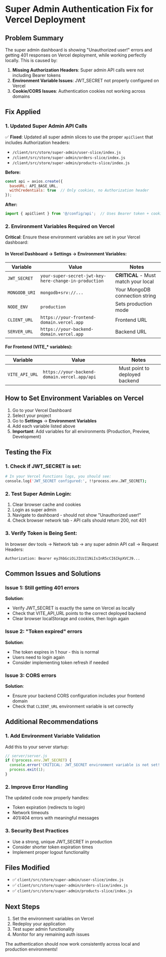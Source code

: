 # Super Admin Authentication Fix for Vercel Deployment

## Problem Summary
The super admin dashboard is showing "Unauthorized user!" errors and getting 401 responses on Vercel deployment, while working perfectly locally. This is caused by:

1. **Missing Authorization Headers**: Super admin API calls were not including Bearer tokens
2. **Environment Variable Issues**: JWT_SECRET not properly configured on Vercel
3. **Cookie/CORS Issues**: Authentication cookies not working across domains

## Fix Applied

### 1. Updated Super Admin API Calls
✅ **Fixed**: Updated all super admin slices to use the proper `apiClient` that includes Authorization headers:
- `/client/src/store/super-admin/user-slice/index.js`
- `/client/src/store/super-admin/orders-slice/index.js`
- `/client/src/store/super-admin/products-slice/index.js`

**Before:**
```javascript
const api = axios.create({
  baseURL: API_BASE_URL,
  withCredentials: true  // Only cookies, no Authorization header
});
```

**After:**
```javascript
import { apiClient } from '@/config/api';  // Uses Bearer token + cookies
```

### 2. Environment Variables Required on Vercel

**Critical**: Ensure these environment variables are set in your Vercel dashboard:

#### In Vercel Dashboard → Settings → Environment Variables:

| Variable | Value | Notes |
|----------|-------|-------|
| `JWT_SECRET` | `your-super-secret-jwt-key-here-change-in-production` | **CRITICAL** - Must match your local |
| `MONGODB_URI` | `mongodb+srv://...` | Your MongoDB connection string |
| `NODE_ENV` | `production` | Sets production mode |
| `CLIENT_URL` | `https://your-frontend-domain.vercel.app` | Frontend URL |
| `SERVER_URL` | `https://your-backend-domain.vercel.app` | Backend URL |

#### For Frontend (VITE_* variables):
| Variable | Value | Notes |
|----------|-------|-------|
| `VITE_API_URL` | `https://your-backend-domain.vercel.app/api` | Must point to deployed backend |

## How to Set Environment Variables on Vercel

1. Go to your Vercel Dashboard
2. Select your project
3. Go to **Settings** → **Environment Variables**
4. Add each variable listed above
5. **Important**: Add variables for all environments (Production, Preview, Development)

## Testing the Fix

### 1. Check if JWT_SECRET is set:
```bash
# In your Vercel Functions logs, you should see:
console.log('JWT_SECRET configured:', !!process.env.JWT_SECRET);
```

### 2. Test Super Admin Login:
1. Clear browser cache and cookies
2. Login as super admin
3. Navigate to dashboard - should not show "Unauthorized user!"
4. Check browser network tab - API calls should return 200, not 401

### 3. Verify Token is Being Sent:
In browser dev tools → Network tab → any super admin API call → Request Headers:
```
Authorization: Bearer eyJhbGciOiJIUzI1NiIsInR5cCI6IkpXVCJ9...
```

## Common Issues and Solutions

### Issue 1: Still getting 401 errors
**Solution**: 
- Verify JWT_SECRET is exactly the same on Vercel as locally
- Check that VITE_API_URL points to the correct deployed backend
- Clear browser localStorage and cookies, then login again

### Issue 2: "Token expired" errors
**Solution**: 
- The token expires in 1 hour - this is normal
- Users need to login again
- Consider implementing token refresh if needed

### Issue 3: CORS errors
**Solution**: 
- Ensure your backend CORS configuration includes your frontend domain
- Check that `CLIENT_URL` environment variable is set correctly

## Additional Recommendations

### 1. Add Environment Variable Validation
Add this to your server startup:
```javascript
// server/server.js
if (!process.env.JWT_SECRET) {
  console.error('CRITICAL: JWT_SECRET environment variable is not set!');
  process.exit(1);
}
```

### 2. Improve Error Handling
The updated code now properly handles:
- Token expiration (redirects to login)
- Network timeouts
- 401/404 errors with meaningful messages

### 3. Security Best Practices
- Use a strong, unique JWT_SECRET in production
- Consider shorter token expiration times
- Implement proper logout functionality

## Files Modified
- ✅ `client/src/store/super-admin/user-slice/index.js`
- ✅ `client/src/store/super-admin/orders-slice/index.js`
- ✅ `client/src/store/super-admin/products-slice/index.js`

## Next Steps
1. Set the environment variables on Vercel
2. Redeploy your application
3. Test super admin functionality
4. Monitor for any remaining auth issues

The authentication should now work consistently across local and production environments! 